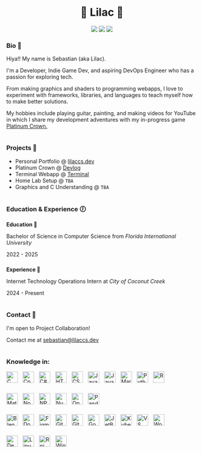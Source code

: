 <h1 align="center">🪻 Lilac 🌺</h1>
<p align="center">
  <img src="https://img.shields.io/badge/Software Development-purple">
  <img src="https://img.shields.io/badge/Game Development-purple">
  <img src="https://img.shields.io/badge/DevOps-purple">
</p>

### Bio 🪪

<p align="left">Hiya!! My name is Sebastian (aka Lilac).</p> 
<p align="left">I'm a Developer, Indie Game Dev, and aspiring DevOps Engineer who has a passion for exploring tech.</p>
<p align="left">From making graphics and shaders to programming webapps, I love to experiment with frameworks, libraries, and languages to teach myself how to make better solutions.</p>
<p align="left">My hobbies include playing guitar, painting, and making videos for YouTube in which I share my development adventures with my in-progress game <a href="https://lilaccs.dev/devlog">Platinum Crown.</a></p>

#

### Projects 🌱

- Personal Portfolio @ [lilaccs.dev](https://lilaccs.dev)
- Platinum Crown @ [Devlog](https://lilaccs.dev/devlog)
- Terminal Webapp @ [Terminal](https://terminal.lilaccs.dev)
- Home Lab Setup @ ``TBA``
- Graphics and C Understanding @ ``TBA``

#

### Education & Experience 🕖
**Education 📖**
<p align="left">Bachelor of Science in Computer Science from <i>Florida International University</i></p>
<p align="left">2022 - 2025</p>

###

**Experience 🔨**
<p align="left">Internet Technology Operations Intern at <i>City of Coconut Creek</i></p>
<p align="left">2024 - Present</p>

#

### Contact 📡

<p align="left">I'm open to Project Collaboration!</p>

Contact me at [sebastian@lilaccs.dev](mailto:sebastian@lilaccs.dev)

#

### Knowledge in:
<!-- Langs -->
<img alt="C" align="left" width="30px" style="padding-right: 10px;" src="https://cdn.jsdelivr.net/gh/devicons/devicon@latest/icons/c/c-original.svg"/>
<img alt="Cpp" align="left" width="30px" style="padding-right: 10px;" src="https://cdn.jsdelivr.net/gh/devicons/devicon@latest/icons/cplusplus/cplusplus-original.svg"/>
<img alt="C#" align="left" width="30px" style="padding-right: 10px;" src="https://cdn.jsdelivr.net/gh/devicons/devicon@latest/icons/csharp/csharp-original.svg"/>
<img alt="HTML" align="left" width="30px" style="padding-right: 10px;" src="https://cdn.jsdelivr.net/gh/devicons/devicon@latest/icons/html5/html5-original.svg"/>
<img alt="CSS" align="left" width="30px" style="padding-right: 10px;" src="https://cdn.jsdelivr.net/gh/devicons/devicon@latest/icons/css3/css3-original.svg"/>
<img alt="JavaScript" align="left" width="30px" style="padding-right: 10px;" src="https://cdn.jsdelivr.net/gh/devicons/devicon@latest/icons/javascript/javascript-original.svg"/>
<img alt="Java" align="left" width="30px" style="padding-right: 10px;" src="https://cdn.jsdelivr.net/gh/devicons/devicon@latest/icons/java/java-original.svg"/>
<img alt="Markdown" align="left" width="30px" style="padding-right: 10px;" src="https://cdn.jsdelivr.net/gh/devicons/devicon@latest/icons/markdown/markdown-original.svg"/>
<img alt="Python" align="left" width="30px" style="padding-right: 10px;" src="https://cdn.jsdelivr.net/gh/devicons/devicon@latest/icons/python/python-original.svg"/>
<img alt="R" align="left" width="30px" style="padding-right: 10px;" src="https://cdn.jsdelivr.net/gh/devicons/devicon@latest/icons/r/r-original.svg"/>
</br>

#

<!-- Libs -->
<img alt="MatPlotLib" align="left" width="30px" style="padding-right: 10px;" src="https://cdn.jsdelivr.net/gh/devicons/devicon@latest/icons/matplotlib/matplotlib-original.svg"/>
<img alt="Node JS" align="left" width="30px" style="padding-right: 10px;" src="https://cdn.jsdelivr.net/gh/devicons/devicon@latest/icons/nodejs/nodejs-original.svg"/>
<img alt="NPM" align="left" width="30px" style="padding-right: 10px;" src="https://cdn.jsdelivr.net/gh/devicons/devicon@latest/icons/npm/npm-original-wordmark.svg"/>
<img alt="NumPy" align="left" width="30px" style="padding-right: 10px;" src="https://cdn.jsdelivr.net/gh/devicons/devicon@latest/icons/numpy/numpy-original.svg"/>
<img alt="OpenGL" align="left" width="30px" style="padding-right: 10px;" src="https://cdn.jsdelivr.net/gh/devicons/devicon@latest/icons/opengl/opengl-original.svg"/>
<img alt="Pandas" align="left" width="30px" style="padding-right: 10px;" src="https://cdn.jsdelivr.net/gh/devicons/devicon@latest/icons/pandas/pandas-original.svg"/>
</br>

#

<!-- Apps -->
<img alt="Blender" align="left" width="30px" style="padding-right: 10px;" src="https://cdn.jsdelivr.net/gh/devicons/devicon@latest/icons/blender/blender-original.svg"/>
<img alt="Docker" align="left" width="30px" style="padding-right: 10px;" src="https://cdn.jsdelivr.net/gh/devicons/devicon@latest/icons/docker/docker-original.svg"/>
<img alt="Figma" align="left" width="30px" style="padding-right: 10px;" src="https://cdn.jsdelivr.net/gh/devicons/devicon@latest/icons/figma/figma-original.svg"/>
<img alt="Git" align="left" width="30px" style="padding-right: 10px;" src="https://cdn.jsdelivr.net/gh/devicons/devicon@latest/icons/git/git-original.svg"/>
<img alt="Github" align="left" width="30px" style="padding-right: 10px;" src="https://cdn.jsdelivr.net/gh/devicons/devicon@latest/icons/github/github-original.svg"/>
<img alt="Godot" align="left" width="30px" style="padding-right: 10px;" src="https://cdn.jsdelivr.net/gh/devicons/devicon@latest/icons/godot/godot-original.svg"/>
<img alt="JetBrains" align="left" width="30px" style="padding-right: 10px;" src="https://cdn.jsdelivr.net/gh/devicons/devicon@latest/icons/jetbrains/jetbrains-original.svg"/>
<img alt="Kubernetes" align="left" width="30px" style="padding-right: 10px;" src="https://cdn.jsdelivr.net/gh/devicons/devicon@latest/icons/kubernetes/kubernetes-original.svg"/>
<img alt="VS Code" align="left" width="30px" style="padding-right: 10px;" src="https://cdn.jsdelivr.net/gh/devicons/devicon@latest/icons/vscode/vscode-original.svg"/>
<img alt="Wordpress" align="left" width="30px" style="padding-right: 10px;" src="https://cdn.jsdelivr.net/gh/devicons/devicon@latest/icons/wordpress/wordpress-original.svg"/>
</br>

#

<!-- OS/Etc -->
<img alt="Debian" align="left" width="30px" style="padding-right: 10px;" src="https://cdn.jsdelivr.net/gh/devicons/devicon@latest/icons/debian/debian-original.svg"/>
<img alt="Linux" align="left" width="30px" style="padding-right: 10px;" src="https://cdn.jsdelivr.net/gh/devicons/devicon@latest/icons/linux/linux-original.svg"/>
<img alt="Rpi" align="left" width="30px" style="padding-right: 10px;" src="https://cdn.jsdelivr.net/gh/devicons/devicon@latest/icons/raspberrypi/raspberrypi-original.svg"/>
<img alt="Windows11" align="left" width="30px" style="padding-right: 10px;" src="https://cdn.jsdelivr.net/gh/devicons/devicon@latest/icons/windows11/windows11-original.svg"/>
</br>

#

<!--
**lilacdotdev/lilacdotdev** is a ✨ _special_ ✨ repository because its `README.md` (this file) appears on your GitHub profile.

Here are some ideas to get you started:

- 🔭 I’m currently working on ...
- 🌱 I’m currently learning ...
- 👯 I’m looking to collaborate on ...
- 🤔 I’m looking for help with ...
- 💬 Ask me about ...
- 📫 How to reach me: ...
- 😄 Pronouns: ...
- ⚡ Fun fact: ...
-->

